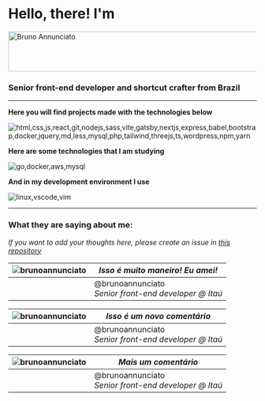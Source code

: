 
# Hello, there! I'm

<img  width="717"  height="81"  alt="Bruno Annunciato"  src="https://github.com/user-attachments/assets/26bb5e4d-d6b4-498e-9eaa-d0d67ef2dd43" />

### Senior front-end developer and shortcut crafter from Brazil

---

**Here you will find projects made with the technologies below**

![html,css,js,react,git,nodejs,sass,vite,gatsby,nextjs,express,babel,bootstrap,docker,jquery,md,less,mysql,php,tailwind,threejs,ts,wordpress,npm,yarn](https://skillicons.dev/icons?i=html,css,js,ts,react,git,nodejs,sass,vite,gatsby,nextjs,express,babel,bootstrap,docker,jest,jquery,md,less,mysql,php,tailwind,threejs,wordpress,npm,yarn)


**Here are some technologies that I am studying**

![go,docker,aws,mysql](https://skillicons.dev/icons?i=go,docker,aws,mysql)

**And in my development environment I use**

![linux,vscode,vim](https://skillicons.dev/icons?i=linux,vscode,vim)

---
### What they are saying about me:
*If you want to add your thoughts here, please create an issue in [this repository](https://github.com/brunoannunciato/brunoannunciato)* <br>

|![brunoannunciato](https://avatars.githubusercontent.com/u/26882104?v=4&s=48)  |*Isso é muito maneiro! Eu amei!* |
|--|--|
|  | @brunoannunciato <br> *Senior front-end developer @ Itaú* | 

|![brunoannunciato](https://avatars.githubusercontent.com/u/26882104?v=4&s=48)  |*Isso é um novo comentário* |
|--|--|
|  | @brunoannunciato <br> *Senior front-end developer @ Itaú* | 

|![brunoannunciato](https://avatars.githubusercontent.com/u/26882104?v=4&s=48)  |*Mais um comentário* |
|--|--|
|  | @brunoannunciato <br> *Senior front-end developer @ Itaú* | 

